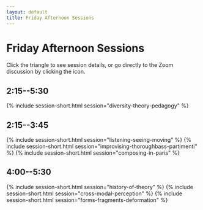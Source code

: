 ```yaml
---
layout: default
title: Friday Afternoon Sessions
---
```


# Friday Afternoon Sessions

Click the triangle to see session details, or go directly to the Zoom discussion by clicking the <i class="fas fa-video"></i> icon.

## 2:15--5:30

{% include session-short.html session="diversity-theory-pedagogy" %}

## 2:15--3:45

{% include session-short.html session="listening-seeing-moving" %}
{% include session-short.html session="improvising-thoroughbass-partimenti" %}
{% include session-short.html session="composing-in-paris" %}

## 4:00--5:30

{% include session-short.html session="history-of-theory" %}
{% include session-short.html session="cross-modal-perception" %}
{% include session-short.html session="forms-fragments-deformation" %}
